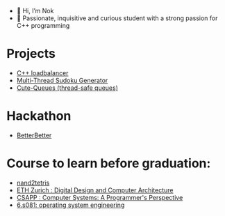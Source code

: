 - 👋 Hi, I’m Nok
- 👀 Passionate, inquisitive and curious student with a strong passion for C++ programming

# Projects 
<!-- - [C++ Notes in Latex (Overleaf)](https://www.overleaf.com/read/sgxpznpfpmhn) **Still working on , started mid Jan 2023** -->
- [C++ loadbalancer](https://github.com/potatochick2020/BoostAsio-LoadBalancer)
- [Multi-Thread Sudoku Generator](https://github.com/potatochick2020/Sudoku-core)
- [Cute-Queues (thread-safe queues)](https://github.com/potatochick2020/cute-queues)

# Hackathon
- [BetterBetter](https://github.com/strathclyde-durhack-2022/mono)

# Course to learn before graduation:
- [nand2tetris](https://www.nand2tetris.org/)
- [ETH Zurich : Digital Design and Computer Architecture ](https://safari.ethz.ch/digitaltechnik/spring2022/doku.php)
- [CSAPP :  Computer Systems: A Programmer's Perspective](http://csapp.cs.cmu.edu/)
- [6.s081: operating system engineering](https://pdos.csail.mit.edu/6.S081/2020/) 

<!---
potatochick2020/potatochick2020 is a ✨ special ✨ repository because its `README.md` (this file) appears on your GitHub profile.
You can click the Preview link to take a look at your changes.
--->
